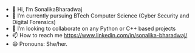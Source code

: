 - 👋 Hi, I’m SonalikaBharadwaj
- 🌱 I’m currently pursuing BTech Computer Science (Cyber Security and Digital Forensics) 
- 💞️ I’m looking to collaborate on any Python or C++ based projects 
- 📫 How to reach me https://www.linkedin.com/in/sonalika-bharadwaj/
- 😄 Pronouns: She/her.

<!---
SonalikaBharadwaj/SonalikaBharadwaj is a ✨ special ✨ repository because its `README.md` (this file) appears on your GitHub profile.
You can click the Preview link to take a look at your changes.
--->
